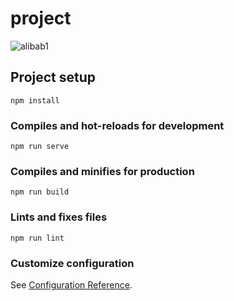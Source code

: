 # project

![alibab1](https://github.com/ashkanjaycob/alibabaRemake/assets/111354885/7b1ccb22-5690-4f93-9858-33cf507cc4fb)


## Project setup
```
npm install
```

### Compiles and hot-reloads for development
```
npm run serve
```

### Compiles and minifies for production
```
npm run build
```

### Lints and fixes files
```
npm run lint
```

### Customize configuration
See [Configuration Reference](https://cli.vuejs.org/config/).
